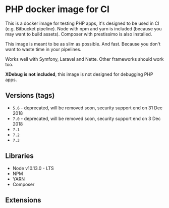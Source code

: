 # PHP docker image for CI

This is a docker image for testing PHP apps, it's designed to be used in CI (e.g. Bitbucket pipeline). Node with npm and yarn is included (because you may want to build assets).
Composer with prestissimo is also installed.

This image is meant to be as slim as possible. And fast. Because you don't want to waste time in your pipelines.

Works well with Symfony, Laravel and Nette. Other frameworks should work too.

**XDebug is not included**, this image is not designed for debugging PHP apps.      

## Versions (tags)

- `5.6` - deprecated, will be removed soon, security support end on 31 Dec 2018
- `7.0` - deprecated, will be removed soon, security support end on 3 Dec 2018
- `7.1`
- `7.2`
- `7.3`

## Libraries

- Node v10.13.0 - LTS
- NPM
- YARN
- Composer

## Extensions


